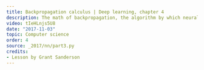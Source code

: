 ```yaml
---
title: Backpropagation calculus | Deep learning, chapter 4
description: The math of backpropagation, the algorithm by which neural networks learn.
video: tIeHLnjs5U8
date: "2017-11-03"
topic: Computer science
order: 4
source: _2017/nn/part3.py
credits:
- Lesson by Grant Sanderson
---
```

